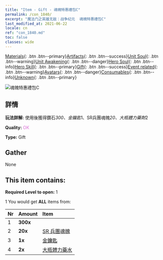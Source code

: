```yaml
---
title: "Item - Gift - 魂魄特惠禮包C"
permalink: /con_1840/
excerpt: "魔法门之英雄无敌：战争纪元  魂魄特惠禮包C"
last_modified_at: 2021-06-22
locale: cn
ref: "con_1840.md"
toc: false
classes: wide
---
```

 [Materials](/ItemsCN/){: .btn .btn--primary}[Artifacts](/ItemsCN/Artifacts/){: .btn .btn--success}[Unit Soul](/ItemsCN/UnitSoul/){: .btn .btn--warning}[Unit Awakening](/ItemsCN/UnitAwakening/){: .btn .btn--danger}[Hero Soul](/ItemsCN/HeroSoul/){: .btn .btn--info}[Hero Skill](/ItemsCN/HeroSkill/){: .btn .btn--primary}[Gift](/ItemsCN/Gift/){: .btn .btn--success}[Event related](/ItemsCN/Events/){: .btn .btn--warning}[Avatars](/ItemsCN/Avatars/){: .btn .btn--danger}[Consumables](/ItemsCN/Consumables/){: .btn .btn--info}[Unknown](/ItemsCN/Unknown/){: .btn .btn--primary}

 ![魂魄特惠禮包C](/images/t/i_907221.png)

## 詳情
 **玩法詳解:** 使用後獲得鑽石*300、金鑰匙*1、SR兵團魂魄*20、大瓶體力藥劑*2

 **Quality:** <span style="color: #DA70D6">OK</span>

 **Type:** Gift

## Gather

  None

## This item contains:

 **Required Level to open:** 1

 1 You would get **ALL** items  from:

  | Nr | Amount |     Item    |
  |:---|:-------|:------------|
  | 1 |  **300x** | <i class="fas fa-gem"/> |  | 
  | 2 |  **20x** | [SR 兵團魂魄](/cn/Items/con_534/) |  | 
  | 3 |  **1x** | [金鑰匙](/cn/Items/con_783/) |  | 
  | 4 |  **2x** | [大瓶體力藥水](/cn/Items/con_706/) |  | 
